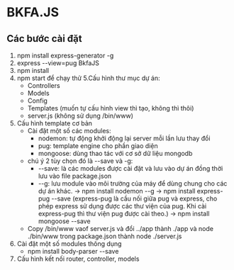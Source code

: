 # BKFA.JS
## Các bước cài đặt
1. npm install express-generator -g
2. express --view=pug BkfaJS
3. npm install
4. npm start để chạy thử
5.Cấu hình thư mục dự án:
	+ Controllers
	+ Models
	+ Config
	+ Templates (muốn tự cấu hình view thì tạo, không thì thôi)
	+ server.js (không sử dụng /bin/www)
6. Cấu hình template cơ bản
	- Cài đặt một số các modules:
		+ nodemon: tự động khởi động lại server mỗi lần lưu thay đổi
		+ pug: template engine cho phần giao diện
		+ mongoose: dùng thao tác với cơ sở dữ liệu mongodb
	- chú ý 2 tùy chọn đó là --save và -g:
		+ --save: là các modules được cài đặt và lưu vào dự án đồng thời lưu vào file package.json
		+ --g: lưu module vào môi trường của máy để dùng chung cho các dự án khác.
	-> npm install nodemon --g
	-> npm install express-pug --save
	(express-pug là cầu nối giữa pug và express, cho phép express sử dụng được các thư viện của pug. Khi cài express-pug thì thư viện pug được cài theo.﻿)
	-> npm install mongoose --save
	- Copy /bin/www vaof server.js và đổi ../app thành ./app và node ./bin/www trong package.json thành node ./server.js
7. Cài đặt một số modules thông dụng
	+ npm install body-parser --save
8. Cấu hình kết nối router, controller, models
